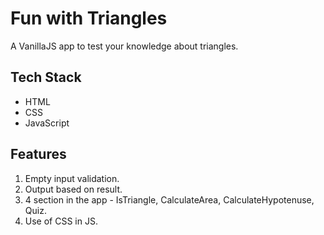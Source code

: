 # Fun with Triangles
A VanillaJS app to test your knowledge about triangles.

## Tech Stack
* HTML
* CSS
* JavaScript

## Features
1. Empty input validation.
2. Output based on result.
3. 4 section in the app - IsTriangle, CalculateArea, CalculateHypotenuse, Quiz.
4. Use of CSS in JS.